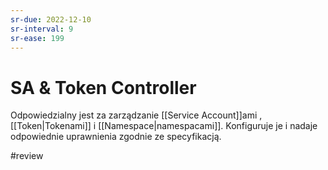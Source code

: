 ```yaml
---
sr-due: 2022-12-10
sr-interval: 9
sr-ease: 199
---
```


# SA & Token Controller
Odpowiedzialny jest za zarządzanie [[Service Account]]ami , [[Token|Tokenami]] i [[Namespace|namespacami]]. Konfiguruje je i nadaje odpowiednie uprawnienia zgodnie ze specyfikacją.

#review 